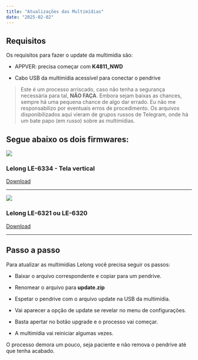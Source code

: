 ```yaml
---
title: "Atualizações das Multimídias"
date: "2025-02-02"
---
```


## Requisitos

Os requisitos para fazer o update da multimídia são:

- APPVER: precisa começar com **K4811\_NWD**

- Cabo USB da multimídia acessível para conectar o pendrive

> Este é um processo arriscado, caso não tenha a segurança necessária para tal, **NÃO FAÇA**. Embora sejam baixas as chances, sempre há uma pequena chance de algo dar errado. Eu não me responsabilizo por eventuais erros de procedimento. Os arquivos disponibilizados aqui vieram de grupos russos de Telegram, onde há um bate papo (em russo) sobre as multimídias.

## Segue abaixo os dois firmwares:

![](https://garagemdomadeira.wordpress.com/wp-content/uploads/2025/02/image-1.png?w=1024)

### Lelong LE-6334 - Tela vertical

[Download](https://downloads-madeira.s3.us-east-1.amazonaws.com/horizontal/K4811_NWD_S217852-20241105-all-0-25.zip)

* * *

![](https://garagemdomadeira.wordpress.com/wp-content/uploads/2025/02/image.png?w=1024)

### Lelong LE-6321 ou LE-6320

[Download](https://downloads-madeira.s3.us-east-1.amazonaws.com/vertical/K4811_NWD_S223259-20241108_193707-all-0-79.zip)

* * *

## Passo a passo

Para atualizar as multimídias Lelong você precisa seguir os passos:

- Baixar o arquivo correspondente e copiar para um pendrive.

- Renomear o arquivo para **update.zip**

- Espetar o pendrive com o arquivo update na USB da multimídia.

- Vai aparecer a opção de update se revelar no menu de configurações.

- Basta apertar no botão upgrade e o processo vai começar.

- A multimídia vai reiniciar algumas vezes.

O processo demora um pouco, seja paciente e não remova o pendrive até que tenha acabado.
